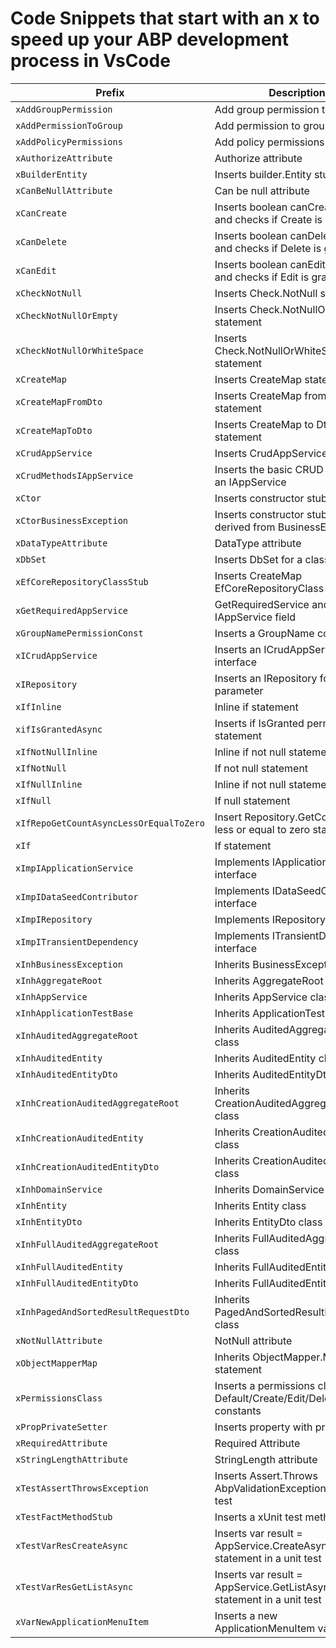 # Code Snippets that start with an x to speed up your ABP development process in VsCode

| Prefix                                  | Description                                                           |
| --------------------------------------- | --------------------------------------------------------------------- |
| `xAddGroupPermission` | Add group permission to context|
| `xAddPermissionToGroup` | Add permission to group|
| `xAddPolicyPermissions` | Add policy permissions|
| `xAuthorizeAttribute` | Authorize attribute|
| `xBuilderEntity` | Inserts builder.Entity stub|
| `xCanBeNullAttribute` | Can be null attribute|
| `xCanCreate` | Inserts boolean canCreate variable and checks if Create is granted|
| `xCanDelete` | Inserts boolean canDelete variable and checks if Delete is granted|
| `xCanEdit` | Inserts boolean canEdit variable and checks if Edit is granted|
| `xCheckNotNull` | Inserts Check.NotNull statement|
| `xCheckNotNullOrEmpty` | Inserts Check.NotNullOrEmpty statement|
| `xCheckNotNullOrWhiteSpace` | Inserts Check.NotNullOrWhiteSpace statement|
| `xCreateMap` | Inserts CreateMap statement|
| `xCreateMapFromDto` | Inserts CreateMap from Dto statement|
| `xCreateMapToDto` | Inserts CreateMap to Dto statement|
| `xCrudAppService` | Inserts CrudAppService class|
| `xCrudMethodsIAppService` | Inserts the basic CRUD methods in an IAppService|
| `xCtor` | Inserts constructor stub|
| `xCtorBusinessException` | Inserts constructor stub in a class derived from BusinessException|
| `xDataTypeAttribute` | DataType attribute|
| `xDbSet` | Inserts DbSet for a class statement|
| `xEfCoreRepositoryClassStub` | Inserts CreateMap EfCoreRepositoryClass stub|
| `xGetRequiredAppService` | GetRequiredService and inserts an IAppService field|
| `xGroupNamePermissionConst` | Inserts a GroupName constant|
| `xICrudAppService` | Inserts an ICrudAppService interface|
| `xIRepository` | Inserts an IRepository for a type parameter|
| `xIfInline` | Inline if statement|
| `xifIsGrantedAsync` | Inserts if IsGranted permission statement|
| `xIfNotNullInline` | Inline if not null statement|
| `xIfNotNull` | If not null statement|
| `xIfNullInline` | Inline if not null statement|
| `xIfNull` | If null statement|
| `xIfRepoGetCountAsyncLessOrEqualToZero` | Insert Repository.GetCountAsync less or equal to zero statement|
| `xIf` | If statement|
| `xImpIApplicationService` | Implements IApplicationService interface|
| `xImpIDataSeedContributor` | Implements IDataSeedContributor interface|
| `xImpIRepository` | Implements IRepository interface|
| `xImpITransientDependency` | Implements ITransientDependency interface|
| `xInhBusinessException` | Inherits BusinessException class|
| `xInhAggregateRoot` | Inherits AggregateRoot class|
| `xInhAppService` | Inherits AppService class|
| `xInhApplicationTestBase` | Inherits ApplicationTestBase class|
| `xInhAuditedAggregateRoot` | Inherits AuditedAggregateRoot class|
| `xInhAuditedEntity` | Inherits AuditedEntity class|
| `xInhAuditedEntityDto` | Inherits AuditedEntityDto class|
| `xInhCreationAuditedAggregateRoot` | Inherits CreationAuditedAggregateRoot class|
| `xInhCreationAuditedEntity` | Inherits CreationAuditedEntity class|
| `xInhCreationAuditedEntityDto` | Inherits CreationAuditedEntityDto class|
| `xInhDomainService` | Inherits DomainService class|
| `xInhEntity` | Inherits Entity class|
| `xInhEntityDto` | Inherits EntityDto class|
| `xInhFullAuditedAggregateRoot` | Inherits FullAuditedAggregateRoot class|
| `xInhFullAuditedEntity` | Inherits FullAuditedEntity class|
| `xInhFullAuditedEntityDto` | Inherits FullAuditedEntityDto class|
| `xInhPagedAndSortedResultRequestDto` | Inherits PagedAndSortedResultRequestDto class|
| `xNotNullAttribute` | NotNull attribute|
| `xObjectMapperMap` | Inherits ObjectMapper.Map statement|
| `xPermissionsClass` | Inserts a permissions class with Default/Create/Edit/Delete constants|
| `xPropPrivateSetter` | Inserts property with private setter|
| `xRequiredAttribute` | Required Attribute|
| `xStringLengthAttribute` | StringLength attribute|
| `xTestAssertThrowsException` | Inserts Assert.Throws AbpValidationException in a unit test|
| `xTestFactMethodStub` | Inserts a xUnit test method stub|
| `xTestVarResCreateAsync` | Inserts var result = AppService.CreateAsync statement in a unit test|
| `xTestVarResGetListAsync` | Inserts var result = AppService.GetListAsync statement in a unit test|
| `xVarNewApplicationMenuItem` | Inserts   a new ApplicationMenuItem variable|
